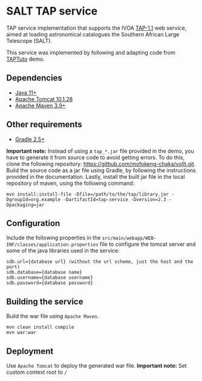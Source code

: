 # SALT TAP service
TAP service implementation that supports the IVOA [TAP-1.1](http://www.ivoa.net/documents/TAP/20190927/) web service, aimed at loading astronomical catalogues the Southern African Large Telescope (SALT).

This service was implemented by following and adapting code from [TAPTuto](http://cdsportal.u-strasbg.fr/taptuto/gettingstarted_servlet.html) demo.

## Dependencies
- [Java 11+](https://www.oracle.com/za/java/technologies/downloads/archive/)
- [Apache Tomcat 10.1.28](https://tomcat.apache.org/download-10.cgi)
- [Apache Maven 3.9+](https://maven.apache.org/download.cgi)

## Other requirements
- [Gradle 2.5+](http://www.gradle.org/)

**Important note:**
Instead of using a `tap_*.jar` file provided in the demo, you have to generate it from source code to avoid getting errors. To do this, clone the following repository: https://github.com/mofokeng-chaka/vollt.git. 
Build the source code as a jar file using Gradle, by following the instructions provided in the documentation. Lastly, install the built jar file in the local repository of maven, using the following command:

```
mvn install:install-file -Dfile=/path/to/the/tap/library.jar -DgroupId=org.example -DartifactId=tap-service -Dversion=2.3 -Dpackaging=jar
```

[//]: # (Also include the following in the `pom.xml` file:)

[//]: # (```xml)

[//]: # (<dependency>)

[//]: # (    <groupId>org.examples</groupId>)

[//]: # (    <artifactId>tap-service</artifactId>)

[//]: # (    <version>2.3</version>)

[//]: # (</dependency>)

[//]: # (```)

## Configuration
Include the following properties in the `src/main/webapp/WEB-INF/classes/application.properties` file to configure the tomcat server and some of the java libraries used in the service:
```
sdb.url={database url} (without the url scheme, just the host and the port)
sdb.database={database name}
sdb.username={database username}
sdb.password={database password}
```

## Building the service
Build the war file using `Apache Maven`.
```shell
mvn clean install compile
mvn war:war
```

## Deployment
Use `Apache Tomcat` to deploy the generated war file.
**Important note:**
Set custom context root to `/`